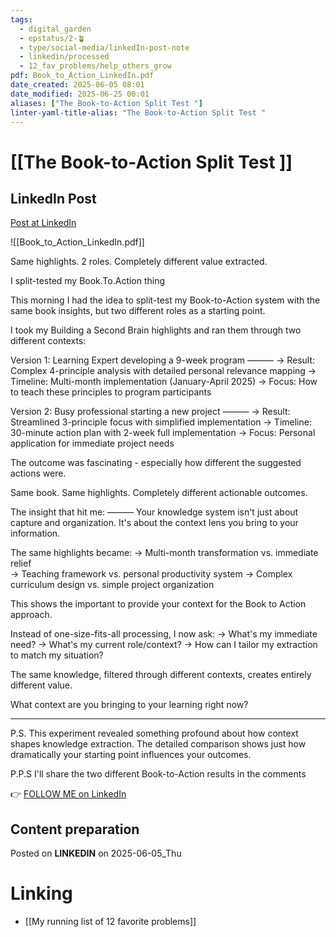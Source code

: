 ```yaml
---
tags:
  - digital_garden
  - epstatus/2-🪴
  - type/social-media/linkedIn-post-note
  - linkedin/processed
  - 12_fav_problems/help_others_grow
pdf: Book_to_Action_LinkedIn.pdf
date_created: 2025-06-05 08:01
date_modified: 2025-06-25 00:01
aliases: ["The Book-to-Action Split Test "]
linter-yaml-title-alias: "The Book-to-Action Split Test "
---
```

# [[The Book-to-Action Split Test ]]

## LinkedIn Post

[Post at LinkedIn](https://www.linkedin.com/posts/sebastiankamilli_book-to-action-in-detail-activity-7336273113107623937-ALDn?utm_source=share&utm_medium=member_desktop&rcm=ACoAAA1M1pkBgWCYPhT45EpfLiHzViQqRWNCIv4)

![[Book_to_Action_LinkedIn.pdf]]

Same highlights. 2 roles. Completely different value extracted.

I split-tested my Book.To.Action thing

This morning I had the idea to split-test my Book-to-Action system with the same book insights, but two different roles as a starting point.

I took my Building a Second Brain highlights and ran them through two different contexts:

Version 1: Learning Expert developing a 9-week program
———
→ Result: Complex 4-principle analysis with detailed personal relevance mapping
→ Timeline: Multi-month implementation (January-April 2025)
→ Focus: How to teach these principles to program participants

Version 2: Busy professional starting a new project
———
→ Result: Streamlined 3-principle focus with simplified implementation
→ Timeline: 30-minute action plan with 2-week full implementation
→ Focus: Personal application for immediate project needs

The outcome was fascinating - especially how different the suggested actions were.

Same book. Same highlights. Completely different actionable outcomes.

The insight that hit me:
———
Your knowledge system isn't just about capture and organization. It's about the context lens you bring to your information.

The same highlights became: 
→ Multi-month transformation vs. immediate relief  
→ Teaching framework vs. personal productivity system
→ Complex curriculum design vs. simple project organization 

This shows the important to provide your context for the Book to Action approach.

Instead of one-size-fits-all processing, I now ask:
→ What's my immediate need?
→ What's my current role/context?
→ How can I tailor my extraction to match my situation?

The same knowledge, filtered through different contexts, creates entirely different value.

What context are you bringing to your learning right now?

---

P.S. This experiment revealed something profound about how context shapes knowledge extraction. The detailed comparison shows just how dramatically your starting point influences your outcomes.

P.P.S I'll share the two different Book-to-Action results in the comments

👉 [FOLLOW ME on LinkedIn](https://www.linkedin.com/comm/mynetwork/discovery-see-all?usecase=PEOPLE_FOLLOWS&followMember=sebastiankamilli)

## Content preparation

Posted on **LINKEDIN** on 2025-06-05_Thu

# Linking

+ [[My running list of 12 favorite problems]]